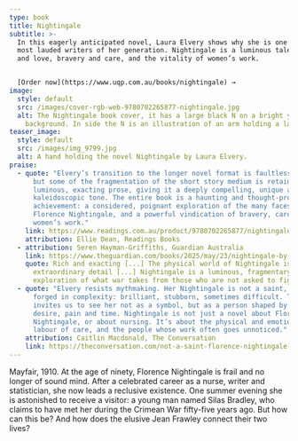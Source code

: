 ```yaml
---
type: book
title: Nightingale
subtitle: >-
  In this eagerly anticipated novel, Laura Elvery shows why she is one of the
  most lauded writers of her generation. Nightingale is a luminous tale of faith
  and love, bravery and care, and the vitality of women’s work.


  [Order now](https://www.uqp.com.au/books/nightingale) →
image:
  style: default
  src: /images/cover-rgb-web-9780702265877-nightingale.jpg
  alt: The Nightingale book cover, it has a large black N on a bright yellow
    background. In side the N is an illustration of an arm holding a lamp.
teaser_image:
  style: default
  src: /images/img_9799.jpg
  alt: A hand holding the novel Nightingale by Laura Elvery.
praise:
  - quote: "Elvery’s transition to the longer novel format is faultlessly executed,
      but some of the fragmentation of the short story medium is retained in her
      luminous, exacting prose, giving it a deeply compelling, unique and almost
      kaleidoscopic tone. The entire book is a haunting and thought-provoking
      achievement: a considered, poignant exploration of the many faces of
      Florence Nightingale, and a powerful vindication of bravery, care and
      women’s work."
    link: https://www.readings.com.au/product/9780702265877/nightingale--laura-elvery--2025--9780702265877
    attribution: Ellie Dean, Readings Books
  - attribution: Seren Hayman-Griffiths, Guardian Australia
    link: https://www.theguardian.com/books/2025/may/23/nightingale-by-laura-elvery-review-florence-nightingale-inspires-a-luminous-historical-novel
    quote: Rich and exacting [...] The physical world of Nightingale is rendered in
      extraordinary detail [...] Nightingale is a luminous, fragmentary
      exploration of what war takes from those who are not asked to fight.
  - quote: "Elvery resists mythmaking. Her Nightingale is not a saint, but a woman
      forged in complexity: brilliant, stubborn, sometimes difficult. The novel
      invites us to see her not as a symbol, but as a person shaped by illness,
      desire, pain and time. Nightingale is not just a novel about Florence
      Nightingale, or about nursing. It’s about the physical and emotional
      labour of care, and the people whose work often goes unnoticed."
    attribution: Caitlin Macdonald, The Conversation
    link: https://theconversation.com/not-a-saint-florence-nightingale-heroic-founder-of-modern-nursing-is-humanised-in-a-new-novel-256223
---
```

Mayfair, 1910. At the age of ninety, Florence Nightingale is frail and no longer of sound mind. After a celebrated career as a nurse, writer and statistician, she now leads a reclusive existence. One summer evening she is astonished to receive a visitor: a young man named Silas Bradley, who claims to have met her during the Crimean War fifty-five years ago. But how can this be? And how does the elusive Jean Frawley connect their two lives?
